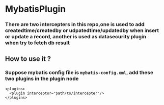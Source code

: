 # MybatisPlugin

### There are two intercepters in this repo,one is used to add createdtime/createdby or udpatedtime/updatedby when insert or update a record, another is used as datasecurity plugin when try to fetch db result

## How to use it ? 

### Suppose mybatis config file is `mybatis-config.xml`, add these two plugins in the plugin node 

```properties
<plugins>
  <plugin interceptor="path/to/intercepter"/>
</plugins>
```
